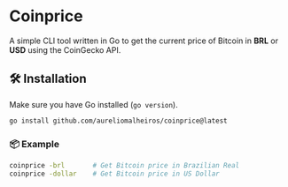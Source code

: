 # Coinprice

A simple CLI tool written in Go to get the current price of Bitcoin in **BRL** or **USD** using the CoinGecko API.

## 🛠 Installation

Make sure you have Go installed (`go version`).

```bash
go install github.com/aureliomalheiros/coinprice@latest
```

### 📦 Example

```bash
coinprice -brl       # Get Bitcoin price in Brazilian Real
coinprice -dollar    # Get Bitcoin price in US Dollar
```
